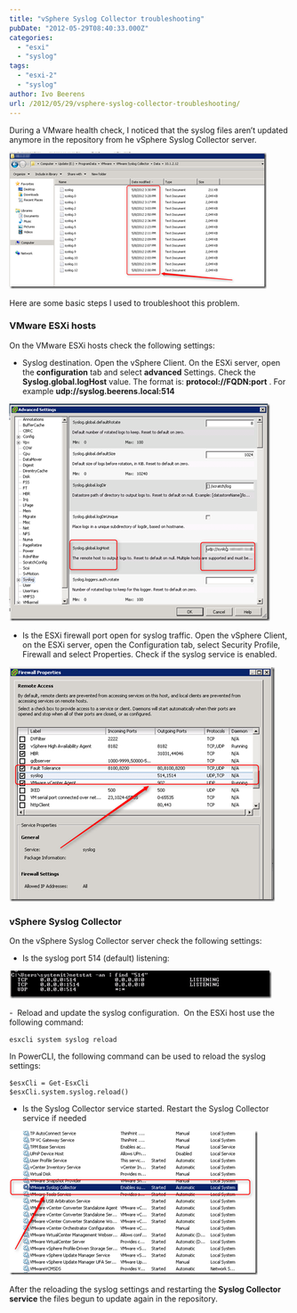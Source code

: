 ```yaml
---
title: "vSphere Syslog Collector troubleshooting"
pubDate: "2012-05-29T08:40:33.000Z"
categories: 
  - "esxi"
  - "syslog"
tags: 
  - "esxi-2"
  - "syslog"
author: Ivo Beerens
url: /2012/05/29/vsphere-syslog-collector-troubleshooting/
---
```


During a VMware health check, I noticed that the syslog files aren’t updated anymore in the repository from he vSphere Syslog Collector server.

[![image](images/image_thumb13.png "image")](images/image14.png)

Here are some basic steps I used to troubleshoot this problem.

### **VMware ESXi hosts**

On the VMware ESXi hosts check the following settings:

- Syslog destination. Open the vSphere Client. On the ESXi server, open the **configuration** tab and select **advanced** Settings. Check the **Syslog.global.logHost** value. The format is: **protocol://FQDN:port** . For example **udp://syslog.beerens.local:514**

[![image](images/image_thumb14.png "image")](images/image15.png)

- Is the ESXi firewall port open for syslog traffic. Open the vSphere Client, on the ESXi server, open the Configuration tab, select Security Profile, Firewall and select Properties. Check if the syslog service is enabled.

[![image](images/image_thumb15.png "image")](images/image16.png)

### vSphere Syslog Collector

On the vSphere Syslog Collector server check the following settings:

- Is the syslog port 514 (default) listening:

[![image](images/image_thumb16.png "image")](images/image17.png)

-  Reload and update the syslog configuration.  On the ESXi host use the following command:
```
esxcli system syslog reload
```

In PowerCLI, the following command can be used to reload the syslog settings:

```
$esxCli = Get-EsxCli
$esxCli.system.syslog.reload()
```

- Is the Syslog Collector service started. Restart the Syslog Collector service if needed

[![image](images/image_thumb17.png "image")](images/image18.png)

After the reloading the syslog settings and restarting the **Syslog Collector service** the files begun to update again in the repository.
